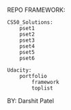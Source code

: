 REPO FRAMEWORK:
	
	CS50_Solutions:
		pset1
		pset2
		pset3
		pset4
		pset5
		pset6
	
	Udacity:
		portfolio
			framework
			toplist
			

BY:
Darshit Patel
